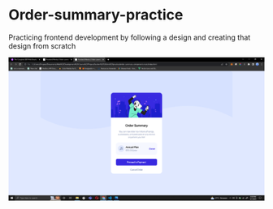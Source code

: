 # Order-summary-practice
Practicing frontend development by following a design and creating that design from scratch

<img src="image.png">
